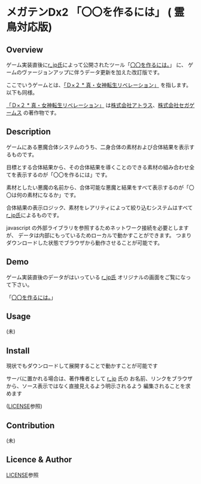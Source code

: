 メガテンDx2 「〇〇を作るには」 ( 霊鳥対応版)
====

## Overview
ゲーム実装直後に[r_jp氏](https://github.com/r-jp/)によって公開されたツール「[〇〇を作るには。](https://r-jp.github.io/d2/)」 に、
ゲームのヴァージョンアップに伴うデータ更新を加えた改訂版です。

ここでいうゲームとは、[「Ｄ×２ * 真・女神転生リベレーション」](https://d2-megaten-l.sega.jp/) を指します。以下も同様。

[「Ｄ×２ * 真・女神転生リベレーション」](https://d2-megaten-l.sega.jp/) は[株式会社アトラス](https://www.atlus.co.jp/)、[株式会社セガゲームス](https://sega-games.co.jp/) の著作物です。


## Description
ゲームにある悪魔合体システムのうち、二身合体の素材および合体結果を表示するものです。

目標とする合体結果から、その合体結果を導くことのできる素材の組み合わせ全てを表示するのが「〇〇を作るには」です。

素材としたい悪魔の名前から、合体可能な悪魔と結果をすべて表示するのが「〇〇は何の素材になるか」です。

合体結果の表示ロジック、素材をレアリティによって絞り込むシステムはすべて
[r_jp氏](https://github.com/r-jp/)によるものです。

javascript の外部ライブラリを参照するためネットワーク接続を必要としますが、
データは内部にもっているためローカルで動かすことができます。
つまりダウンロードした状態でブラウザから動作させることが可能です。

## Demo
ゲーム実装直後のデータがはいっている [r_jp氏](https://github.com/r-jp/)
オリジナルの画面をご覧になって下さい。

「[〇〇を作るには。](https://r-jp.github.io/d2/)」

## Usage
  (未)

## Install
現状でもダウンロードして展開することで動かすことが可能です

サーバに置かれる場合は、著作権者として [r_jp](https://github.com/r-jp/) 氏の
お名前、リンクをブラウザから、ソース表示ではなく直接見えるよう明示されるよう
編集されることを求めます

([LICENSE](https://github.com/yaemon/d2/blob/GameVer_1.1.0/LICENSE)参照)

## Contribution
  (未)

## Licence &amp; Author
[LICENSE](https://github.com/yaemon/d2/blob/GameVer_1.1.0/LICENSE)参照
